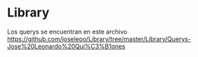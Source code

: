 # Library
Los querys se encuentran en este archivo https://github.com/joseleoo/Library/tree/master/Library/Querys-Jose%20Leonardo%20Qui%C3%B1ones
